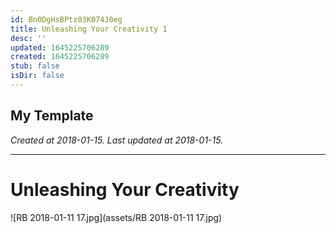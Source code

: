 ```yaml
---
id: BnODgHsBPtz03K074J0eg
title: Unleashing Your Creativity 1
desc: ''
updated: 1645225706289
created: 1645225706289
stub: false
isDir: false
---
```

My Template
---

_Created at 2018-01-15._
_Last updated at 2018-01-15._




---

# Unleashing Your Creativity


![RB 2018-01-11 17.jpg](assets/RB 2018-01-11 17.jpg)

